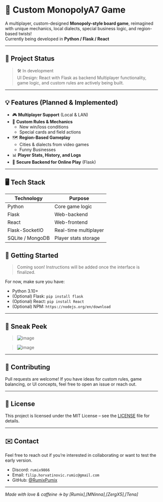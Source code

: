 # 🎲 Custom MonopolyA7 Game

A multiplayer, custom-designed **Monopoly-style board game**, reimagined with unique mechanics, local dialects, special business logic, and region-based twists!  
Currently being developed in **Python / Flask / React**

---

## 🚧 Project Status

> 🛠 In development  
> UI Design: React with Flask as backend 
> Multiplayer functionality, game logic, and custom rules are actively being built.

---

## 💡 Features (Planned & Implemented)

- 🎮 **Multiplayer Support** (Local & LAN)
- 🧠 **Custom Rules & Mechanics**  
  - New win/loss conditions    
  - Special cards and field actions
- 🗺️ **Region-Based Gameplay**  
  - Cities & dialects from video games 
  - Funny Businesses
- 📊 **Player Stats, History, and Logs**
- 🔐 **Secure Backend for Online Play** (Flask)

---

## 🖥️ Tech Stack

| Technology              | Purpose              |
|-------------------------|----------------------|
| Python                  | Core game logic      |
| Flask                   | Web-backend          |
| React                   | Web-frontend         |
| Flask-SocketIO          | Real-time multiplayer|
| SQLite / MongoDB        | Player stats storage |


## 🚀 Getting Started

> Coming soon! Instructions will be added once the interface is finalized.

For now, make sure you have:
- Python 3.10+
- (Optional) Flask: `pip install flask`
- (Optional) React: `pip install React`
- (Optional) NPM: `https://nodejs.org/en/download`

---

## 📸 Sneak Peek

> ![image](https://github.com/user-attachments/assets/a1ae933f-99f5-442a-ae6b-bd3169022500)

> ![image](https://github.com/user-attachments/assets/0dfbe5b3-f49b-4d5a-b215-6e96e424ab71)


---

## 🤝 Contributing

Pull requests are welcome! If you have ideas for custom rules, game balancing, or UI concepts, feel free to open an issue or reach out.

---

## 📜 License

This project is licensed under the MIT License – see the [LICENSE](LICENSE) file for details.

---

## ✉️ Contact

Feel free to reach out if you’re interested in collaborating or want to test the early version.

- Discord: `rumix9866`
- Email: `filip.horvatinovic.rumic@gmail.com`
- GitHub: [@RumixPumix](https://github.com/RumixPumix)

---

*Made with love & caffeine ☕ by [Rumix],[MNinna],[ZergX5],[Tena]*
